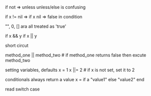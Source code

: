 if not => unless
unless/else is confusing

if x != nil => if x
nil => false in condition

"", 0, [] ara all treated as 'true'

if x && y
if x || y

short circut

method_one || method_two # if method_one returns false then excute method_two

setting variables, defaults
x = 1
x ||= 2 # if x is not set, set it to 2

conditionals always return a value
x = if a
	"value1"
else
	"value2"
end

read switch case


